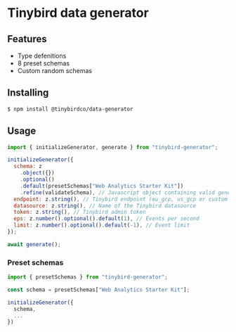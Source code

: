 # Tinybird data generator

## Features

- Type defenitions
- 8 preset schemas
- Custom random schemas

## Installing

```bash
$ npm install @tinybirdco/data-generator
```

## Usage

```js
import { initializeGenerator, generate } from "tinybird-generator";

initializeGenerator({
  schema: z
    .object({})
    .optional()
    .default(presetSchemas["Web Analytics Starter Kit"])
    .refine(validateSchema), // Javascript object containing valid generator schema
  endpoint: z.string(), // Tinybird endpoint (eu_gcp, us_gcp or custom one)
  datasource: z.string(), // Name of the Tinybird datasource
  token: z.string(), // Tinybird admin token
  eps: z.number().optional().default(1), // Events per second
  limit: z.number().optional().default(-1), // Event limit
});

await generate();
```

### Preset schemas

```js
import { presetSchemas } from "tinybird-generator";

const schema = presetSchemas["Web Analytics Starter Kit"];

initializeGenerator({
  schema,
  ...
})

```
